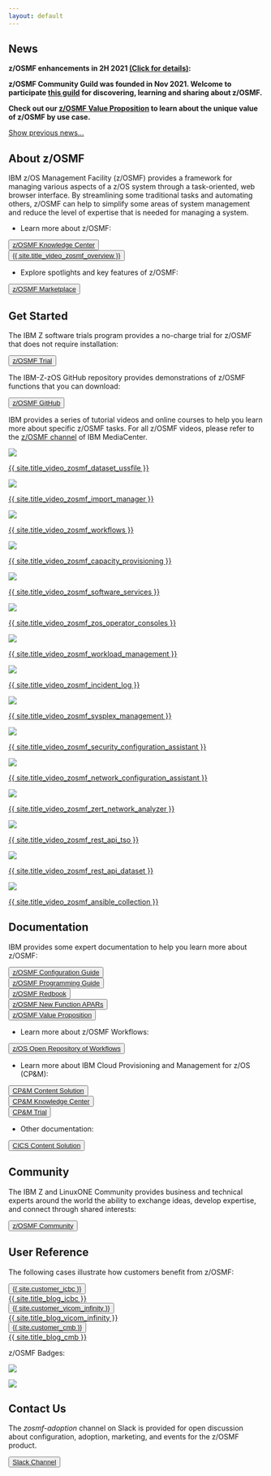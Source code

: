 ```yaml
---
layout: default
---
```


<div class="greybackground">
  <section id="main_content" class="inner">
    <h1>News</h1>
    <p><strong>z/OSMF enhancements in 2H 2021 <a href="#" id="show-2021-2H" onclick="showDetails(this.id)">(Click for details)</a>:</strong></p>
    <div id="2021-2H" style="display: none">
      <ul>
        <p><li>z/OSMF Desktop is enhanced to support more daily operations of data set or USS file. With z/OSMF V2R5 (APAR PH39605 on V2R4), a handy compare utility is built into z/OSMF Desktop. It provides modernized experience for comparing text format based data set or USS file. Copy, rename, and change permissions of USS file are now also supported (APAR PH39637 on V2R4).</li></p>
        <p><li>Several new REST APIs as well as REST API enhancements are added into z/OSMF:
          <ul>
            <p><li>NEW REST API to retrieve DFSMS Data Class and Storage Class information (APAR PH40099 for z/OS V2R4 and above)</li></p>
            <p><li>NEW REST API to retrieve SYSLOG messages based on timestamp and direction (APAR PH38968 for z/OS V2R4 and above). This is an addition to previous OPERLOG API.</li></p>
            <p><li>NEW REST API to retrieve run time value of System Symbols (APAR PH41196 for z/OS V2R4 and above)</li></p>
            <p><li>NEW REST API to work with Sysplex CFRM policy data such as copying, renaming, deleting and activating policies. (APAR PH39685 for z/OS V2R4 and above).</li></p>
            <p><li>z/OS data set and file API is enhanced to support specifying account number for purpose like charging and handling sepcial international characters in the name of data set or USS file. (APAR PH39690 for z/OS V2R4 and above)</li></p>
          </ul>
        </li></p>
        <p><li>Incident Log is enhanced to support using HTTPS for PDUU data transfer. (APAR PH39848 for z/OS V2R4 and above)</li></p>
      </ul>
      <a href="#" id="hide-2021-2H" onclick="hideDetails(this.id)">Hide details.</a>
    </div>
    <p><strong>z/OSMF Community Guild was founded in Nov 2021. Welcome to participate <a href="{{ site.url_zosmf_community_guild }}" target="_blank">this guild</a> for discovering, learning and sharing about z/OSMF.</strong></p>
    <p><strong>Check out our <a href="{{ site.url_zosmf_value_proposition }}" target="_blank">z/OSMF Value Proposition</a> to learn about the unique value of z/OSMF by use case.</strong></p>    
    <a href="#" class="show-previous-news" id="show-previous-news" onclick="showPreNews()">Show previous news...</a>
    <div class="previous-news" id="previous-news" style="display: none">
      <p><strong>Check out our latest <a href="{{ site.url_video_zosmf_ansible_workflow }}" target="_blank">video</a> about introduction and demo for Ansible drives Workflow.</strong></p>
      <p><strong>z/OSMF enhancements in 1H 2021 <a href="#" id="show-2021-1H" onclick="showDetails(this.id)">(Click for details)</a>:</strong></p>
      <div id="2021-1H" style="display: none">
        <ul>
          <p><li>z/OSMF Workflows is enhanced by APAR PH27725 to support searching keywords from the content of workflow step. This could help user to quickly locate corresponding steps.</li></p>
          <p><li>z/OSMF Security Configuration Assistant (a.k.a. SCA) plugin is enhanced by APAR PH29907 to support z/OS components, features, products or self-defined json format of security requirement file. Check out our video at <a href="{{ site.url_video_zosmf_validate_dfsms_security }}" target="_blank">here</a>.</li></p>
          <p><li>z/OSMF ISPF is enhanced by APAR PH34102 to support global setting. This could avoid the need for each individual user to provide z/OSMF ISPF setting before they can use z/OSMF ISPF. The settings of z/OSMF ISPF is also able to be cloned and deployed to other z/OSMF by copying and pasting json format of setting files.</li></p>
          <p><li>z/OSMF Desktop Editor is enhanced by APAR PH34912 to support displaying data set name or USS file path as a link. User could open the referenced data set or USS file from z/OSMF Desktop Editor by simply clicking on the link.</li></p>
          <p><li>z/OSMF Incident Log is enhanced by APAR PH34912 to support opening diagnostic data such as log snapshot with z/OSMF Desktop Editor. Previously, the diagnostic data displayed in Incident Log can only be viewed in z/OSMF ISPF panel. By leveraging z/OSMF Desktop Editor, user can view diagnostic data in a VS Code like editor.</li></p>
          <p><li>A new z/OSMF REST API is introduced by APAR PH34912 to support changing z/OS password.</li></p>
          <p><li>A new REST API is provided by PH35930 to allow user to retrieve OPERLOG based on specified starting time stamp and direction.</li></p>
          <p><li>A new REST API is provided by PH35244 to allow user to issue TSO command. Previously, to issue TSO command through z/OSMF REST API, user has to call several REST APIs and manage the life cycle of TSO address space. This new REST API simplifies the process and only requires one stateless call.</li></p>
        </ul>
        <a href="#" id="hide-2021-1H" onclick="hideDetails(this.id)">Hide details.</a>
      </div>
      <p><strong>Check out our <a href="{{ site.url_zowe_cli }}" target="_blank">latest blog</a> about z/OSMF performance measurement reference for Zowe CLI scenario.</strong></p>
      <p><strong>z/OSMF Security Configuration Assistant now supports external products. Check out our latest video at <a href="{{ site.url_video_zosmf_validate_dfsms_security }}" target="_blank">here</a>.</strong></p>
      <p><strong>Check out our <a href="{{ site.url_zosmf_desktop_ui }}" target="_blank">latest blog</a> about z/OSMF Desktop UI.</strong></p>
      <p><strong>z/OSMF enhancements in 4Q 2020 <a href="#" id="show-2020-4Q" onclick="showDetails(this.id)">(Click for details)</a>:</strong></p>
      <div id="2020-4Q" style="display: none">
        <ul>
          <p><li>z/OSMF Ansible collection is enhanced to support MVS operator commands as well as fetching sequential data set or PDS/E data set member.</li></p>
          <p><li>z/OSMF Desktop is enhanced by PH28692 to support typeahead search. PH30398 also enhances z/OSMF Desktop to support creating data set. Clients can create a new physical sequential or partitioned data set based on an existing data set, a predefined template, or fully specified attributes.</li></p>
          <p><li>z/OSMF REST data set and file API is enhanced by APAR PH29745 to queue concurrent requests from the same user when the number of TSO address spaces are exhausted. A tuning guide for REST data set and file API is also published at <a href="{{ site.url_zosmf_dataset_api_tuning_guide }}" target="_blank">here</a>.</li></p>
          <p><li>z/OS Operator Consoles plugin is enhanced by PH30881 to support side view for WTOR/Hold messages.</li></p>
          <p><li>z/OSMF is enhanced by PH30398 to support 15 minutes as the minimum expiration time of z/OSMF user session.</li></p>
          <p><li>z/OSMF Diagnostic Assistant is enhanced with PH25691 to support the display of z/OSMF data file system utilization on the z/OSMF desktop taskbar. It  also supports automatic cleanup of z/OSMF diagnostic data based on a predefined policy.</li></p>
          <p><li>z/OSMF Workflow Engine has several enhancements with the PTF for APAR PH28532. The workflow administrator can delete multiple workflow instances at a time. To perform a workflow on a remote sysplex, a single sign-on among z/OSMF instances is no longer strictly required. In the absence of a single sign-on, the request prompts for a user and password, if necessary. The "create new workflow instance" dialog now exploits the typeahead search for the workflow definition and workflow properties files. This can eliminate the need to provide the full data set name or path name.</li></p>
          <p><li>z/OSMF startup time and resource consumption during startup is improved with the PTFs for APARs PH28921, PH28920, PH28971, PH28990, PH28451, PH29230, PH29243, PH28832, and PH28872. Actual results can vary, depending on the client's configuration.</li></p>
          <p><li>Cloud Provisioning and Management (CP&M) for z/OS continues to deliver many new functions and improved user experience via continuous delivery. The following features were delivered on December 10, 2020 with PTFs UI72944 (z/OS V2.3) and UI72945 (z/OS V2.4) to expand CP&M provisioning capability and offer a robust software provisioning platform on z/OS. Please refer to our <a href="{{ site.url_cpm_enhancement }}" target="_blank">latest blog</a> for details.</li></p>
        </ul>
        <a href="#" id="hide-2020-4Q" onclick="hideDetails(this.id)">Hide details.</a>
      </div>
      <p><strong>z/OSMF startup improvement is now available:</strong></p>
        <ul>
          <p><li>With the new PTFs we delivered for startup improvement, in lab measurements of a small z15 lpar, the startup time improved about 50%. Please refer to our <a href="{{ site.url_zosmf_startup_improvement }}" target="_blank">latest blog</a> for details.</li></p>
        </ul>
      <p><strong>Check out <a href="{{ site.url_zosmf_client_certificate }}" target="_blank">this blog</a> about how to access z/OSMF with client certificate.</strong></p>
      <p><strong>z/OSMF Lite Stage 2 is now available:</strong></p>
        <ul>
          <p><li>z/OSMF Lite provides the flexibility to tailor z/OSMF runtime for better performance in a few clicks. With z/OSMF Lite, you can improve up to 50% startup performance. Please refer to our <a href="{{ site.url_tailor_zosmf_server }}" target="_blank">latest blog</a> for details.</li></p>
        </ul>
      <p><strong>z/OSMF enhancements in 2Q 2020 <a href="#" id="show-2020-2Q" onclick="showDetails(this.id)">(Click for details)</a>:</strong></p>
      <div id="2020-2Q" style="display: none">
        <ul>
          <p><li>z/OSMF REST Jobs API is enhanced by APAR PH23046 to support search option and codepage conversion for spool outputs. Additional option is also introduced to return active jobs only and additional data like submit time.</li></p>
          <p><li>z/OSMF REST data set and file API is enhanced by APAR PH22030 to support "Allocate Like". Response time is also improved for retrieving content from large data set or USS file by supporting "Accept-Encoding: gzip" header.</li></p>
          <p><li>User can create link on z/OSMF desktop with APAR PH24527. With this APAR, the VS Code like editor included in z/OSMF desktop is also enhanced to support syntax highlight for JCL, XML, HTML and REXX content.</li></p>
          <p><li>z/OSMF Workflow Editor is enhanced with APAR PH24190 to use the z/OSMF integrated VS Code like editor, when working with large amounts of text. This could leverage benefits of the z/OSMF editor such as easy to do find and replace, preview support, syntax highlighting, etc.</li></p>
          <p><li><a href="{{ site.url_zosmf_ansible_galaxy }}" target="_blank">z/OSMF Ansible collection</a> is enhanced to support z/OS job operations based on z/OSMF REST Jobs API.</li></p>
          <p><li>APAR PH24527 provides more flexibility to customize z/OSMF runtime in terms of which services to be started. User can now use a simple GUI panel or a json file to easily enable/disable most z/OSMF services for lightweight purpose.</li></p>
          <p><li>User can use "SETIZU" or "SET IZU" command to dynamically change values of z/OSMF parmlib options instead of having to restart z/OSMF. This is provided by APAR PH24088.</li></p>
          <p><li>z/OSMF Workflow is enhanced by PH21919 to support saving all job outputs in specified USS directory and also displaying the path of workflow definition. In addition, PH24190 also enhances workflow to support automatic deletion when workflow is completed.</li></p>
          <p><li>z/OS Operator Console plugin is enhanced by PH24072 to allow setup console attributes from z/OSMF UI instead of having to create several security configuration.</li></p>
          <p><li>z/OSMF Diagnostic Assistant is further enhanced by PH18776 to support changing z/OSMF logging level from z/OSMF GUI. Combine with previous support to download z/OSMF diagnostic data with a few clicks, z/OSMF Diagnostic Assistant intends to simplify the diagnostic process of z/OSMF.</li></p>
        </ul>
        <a href="#" id="hide-2020-2Q" onclick="hideDetails(this.id)">Hide details.</a>
      </div>
      <p><strong>z/OSMF Ansible collection is now available on Ansible Galaxy:</strong></p>
        <ul>
          <p><li><a href="{{ site.url_zosmf_ansible_galaxy }}" target="_blank">z/OSMF Ansible collection</a> helps you to integrate Ansible and z/OS without any environment change to z/OS. Please refer to our <a href="{{ site.url_leveraging_zosmf_ansible }}" target="_blank">latest blog</a> for details.</li></p>
        </ul>
      <p><strong>z/OSMF enhancements in 4Q 2019 <a href="#" id="show-2019-4Q" onclick="showDetails(this.id)">(Click for details)</a>:</strong></p>
      <div id="2019-4Q" style="display: none">
        <ul>
          <p><li>z/OSMF Security Configuration Assistant is enhanced to support variable substitution and validation by user group with APAR PH17871.</li></p>
          <p><li>z/OSMF Desktop is enhanced by APAR PH16076 to support searching, browsing and editing USS file and directory from the same place where user can do similar operation with data sets today. User can also submit data set or USS file as JCL and check job output directly from the z/OSMF desktop editor or search window.</li></p>
          <p><li>z/OSMF Workflows tasks is enhanced to support creating workflow instance from workflow definition located in remote systems by APAR PH14185.</li></p>
          <p><li>z/OSMF REST data set and file service is enhanced to support accessing data sets and files in remote system by APAR PH15263.</li></p>
          <p><li>z/OSMF supports JSON Web Token (JWT) by returning JWT token during authentication and accepting JWT token for authorization of z/OSMF services by APAR PH12143.</li></p>
          <p><li>z/OSMF Sysplex Management plugin is enhanced by PH15554 to allow users to create a new couple data set for several operations like set Primary CDS, switch Alternate CDS to Primary CDS, etc.</li></p>
          <p><li>z/OSMF startup time is reduced by APAR PH19227 and PH06678.</li></p>
        </ul>
        <a href="#" id="hide-2019-4Q" onclick="hideDetails(this.id)">Hide details.</a>
      </div>
      <p><strong>z/OSMF V2R4 is now available in Sep 2019:</strong></p>
        <ul>
          <p><li>Please refer to <a href="{{ site.url_share_fort_worth }}" target="_blank">the latest handout from SHARE Fort Worth</a> or <a href="{{ site.url_zos_v2r4_announcement }}" target="_blank">z/OS V2R4 Announcement</a>.</li></p>
        </ul>
      <a href="#" class="hide-previous-news" id="hide-previous-news" onclick="hidePreNews()">Hide previous news...</a>
    </div>
  </section>
</div>

<div class="bluebackground">
  <section id="main_content" class="inner">
    <h1 id="what">About z/OSMF</h1>
    <p>IBM z/OS Management Facility (z/OSMF) provides a framework for managing various aspects of a z/OS system through a task-oriented, web browser interface. By streamlining some traditional tasks and automating others, z/OSMF can help to simplify some areas of system management and reduce the level of expertise that is needed for managing a system.</p>
      <ul>
        <p><li>Learn more about z/OSMF:</li></p>
      </ul>
    <button><a href="{{ site.url_zosmf_knowledge_center }}" target="_blank">z/OSMF Knowledge Center</a></button>
    <div class="div_space"></div>
    <button><a href="{{ site.url_video_zosmf_overview }}" target="_blank">{{ site.title_video_zosmf_overview }}</a></button>
      <ul>
        <p><li>Explore spotlights and key features of z/OSMF:</li></p>
      </ul>
    <button><a href="{{ site.url_zosmf_marketplace }}" target="_blank">z/OSMF Marketplace</a></button>
  </section>
</div>

<div class="whitebackground">
  <section id="main_content" class="inner">
    <h1 id="how">Get Started</h1>
    <p>The IBM Z software trials program provides a no-charge trial for z/OSMF that does not require installation:</p>
    <button><a href="{{ site.url_zosmf_trial }}" target="_blank">z/OSMF Trial</a></button>
    <p>The IBM-Z-zOS GitHub repository provides demonstrations of z/OSMF functions that you can download:</p>
    <button><a href="{{ site.url_zosmf_sample_code }}" target="_blank">z/OSMF GitHub</a></button>
    <p>IBM provides a series of tutorial videos and online courses to help you learn more about specific z/OSMF tasks. For all z/OSMF videos, please refer to the <a href="{{ site.url_zosmf_channel }}" target="_blank">z/OSMF channel</a> of IBM MediaCenter.</p>
    <div class="div_img">
      <div>
        <p><a href="{{ site.url_video_zosmf_dataset_ussfile }}" target="_blank"><img src="{{ site.img_video_zosmf_dataset_ussfile }}"/></a></p>
        <p><a href="{{ site.url_video_zosmf_dataset_ussfile }}" target="_blank">{{ site.title_video_zosmf_dataset_ussfile }}</a></p>
      </div>
      <div>
        <p><a href="{{ site.url_video_zosmf_import_manager }}" target="_blank"><img src="{{ site.img_video_zosmf_import_manager }}"/></a></p>
        <p><a href="{{ site.url_video_zosmf_import_manager }}" target="_blank">{{ site.title_video_zosmf_import_manager }}</a></p>
      </div>
      <div>
        <p><a href="{{ site.url_video_zosmf_workflows }}" target="_blank"><img src="{{ site.img_video_zosmf_workflows }}"/></a></p>
        <p><a href="{{ site.url_video_zosmf_workflows }}" target="_blank">{{ site.title_video_zosmf_workflows }}</a></p>
      </div>
      <div>
        <p><a href="{{ site.url_video_zosmf_capacity_provisioning }}" target="_blank"><img src="{{ site.img_video_zosmf_capacity_provisioning }}"/></a></p>
        <p><a href="{{ site.url_video_zosmf_capacity_provisioning }}" target="_blank">{{ site.title_video_zosmf_capacity_provisioning }}</a></p>
      </div>
      <div>
        <p><a href="{{ site.url_video_zosmf_software_services }}" target="_blank"><img src="{{ site.img_video_zosmf_software_services }}"/></a></p>
        <p><a href="{{ site.url_video_zosmf_software_services }}" target="_blank">{{ site.title_video_zosmf_software_services }}</a></p>
      </div>
      <div>
        <p><a href="{{ site.url_video_zosmf_zos_operator_consoles }}" target="_blank"><img src="{{ site.img_video_zosmf_zos_operator_consoles }}"/></a></p>
        <p><a href="{{ site.url_video_zosmf_zos_operator_consoles }}" target="_blank">{{ site.title_video_zosmf_zos_operator_consoles }}</a></p>
      </div>
      <div>
        <p><a href="{{ site.url_video_zosmf_workload_management }}" target="_blank"><img src="{{ site.img_video_zosmf_workload_management }}"/></a></p>
        <p><a href="{{ site.url_video_zosmf_workload_management }}" target="_blank">{{ site.title_video_zosmf_workload_management }}</a></p>
      </div>
      <div>
        <p><a href="{{ site.url_video_zosmf_incident_log }}" target="_blank"><img src="{{ site.img_video_zosmf_incident_log }}"/></a></p>
        <p><a href="{{ site.url_video_zosmf_incident_log }}" target="_blank">{{ site.title_video_zosmf_incident_log }}</a></p>
      </div>
      <div>
        <p><a href="{{ site.url_video_zosmf_sysplex_management }}" target="_blank"><img src="{{ site.img_video_zosmf_sysplex_management }}"/></a></p>
        <p><a href="{{ site.url_video_zosmf_sysplex_management }}" target="_blank">{{ site.title_video_zosmf_sysplex_management }}</a></p>
      </div>
      <div>
        <p><a href="{{ site.url_video_zosmf_security_configuration_assistant }}" target="_blank"><img src="{{ site.img_video_zosmf_security_configuration_assistant }}"/></a></p>
        <p><a href="{{ site.url_video_zosmf_security_configuration_assistant }}" target="_blank">{{ site.title_video_zosmf_security_configuration_assistant }}</a></p>
      </div>
      <div>
        <p><a href="{{ site.url_video_zosmf_network_configuration_assistant }}" target="_blank"><img src="{{ site.img_video_zosmf_network_configuration_assistant }}"/></a></p>
        <p><a href="{{ site.url_video_zosmf_network_configuration_assistant }}" target="_blank">{{ site.title_video_zosmf_network_configuration_assistant }}</a></p>
      </div>
      <div>
        <p><a href="{{ site.url_video_zosmf_zert_network_analyzer }}" target="_blank"><img src="{{ site.img_video_zosmf_zert_network_analyzer }}"/></a></p>
        <p><a href="{{ site.url_video_zosmf_zert_network_analyzer }}" target="_blank">{{ site.title_video_zosmf_zert_network_analyzer }}</a></p>
      </div>
      <div>
        <p><a href="{{ site.url_video_zosmf_rest_api_tso }}" target="_blank"><img src="{{ site.img_video_zosmf_rest_api_tso }}"/></a></p>
        <p><a href="{{ site.url_video_zosmf_rest_api_tso }}" target="_blank">{{ site.title_video_zosmf_rest_api_tso }}</a></p>
      </div>
      <div>
        <p><a href="{{ site.url_video_zosmf_rest_api_dataset }}" target="_blank"><img src="{{ site.img_video_zosmf_rest_api_dataset }}"/></a></p>
        <p><a href="{{ site.url_video_zosmf_rest_api_dataset }}" target="_blank">{{ site.title_video_zosmf_rest_api_dataset }}</a></p>
      </div>
      <div>
        <p><a href="{{ site.url_video_zosmf_ansible_collection }}" target="_blank"><img src="{{ site.img_video_zosmf_ansible_collection }}"/></a></p>
        <p><a href="{{ site.url_video_zosmf_ansible_collection }}" target="_blank">{{ site.title_video_zosmf_ansible_collection }}</a></p>
      </div>
    </div>
  </section>
</div>

<div class="bluebackground">
  <section id="main_content" class="inner">
    <h1 id="documentation">Documentation</h1>
    <p>IBM provides some expert documentation to help you learn more about z/OSMF:</p>
    <button><a href="{{ site.url_zosmf_configuration_guide }}" target="_blank">z/OSMF Configuration Guide</a></button>
    <div class="div_space"></div>
    <button><a href="{{ site.url_zosmf_programming_guide }}" target="_blank">z/OSMF Programming Guide</a></button>
    <div class="div_space"></div>
    <button><a href="{{ site.url_zosmf_redbook }}" target="_blank">z/OSMF Redbook</a></button>
    <div class="div_space"></div>
    <button><a href="{{ site.url_zosmf_apars }}" target="_blank">z/OSMF New Function APARs</a></button>
    <div class="div_space"></div>
    <button><a href="{{ site.url_zosmf_value_proposition }}" target="_blank">z/OSMF Value Proposition</a></button>
      <ul>
        <p><li>Learn more about z/OSMF Workflows:</li></p>
      </ul>
    <button><a href="{{ site.url_zosmf_zorow }}" target="_blank">z/OS Open Repository of Workflows</a></button>
      <ul>
        <p><li>Learn more about IBM Cloud Provisioning and Management for z/OS (CP&M):</li></p>
      </ul>
    <button><a href="{{ site.url_zosmf_cpm_content_solution }}" target="_blank">CP&M Content Solution</a></button>
    <div class="div_space"></div>
    <button><a href="{{ site.url_zosmf_cpm_knowledge_center }}" target="_blank">CP&M Knowledge Center</a></button>
    <div class="div_space"></div>
    <button><a href="{{ site.url_zosmf_cpm_trial }}" target="_blank">CP&M Trial</a></button>
      <ul>
        <p><li>Other documentation:</li></p>
      </ul>
    <button><a href="{{ site.url_cics_content_solution }}" target="_blank">CICS Content Solution</a></button>
  </section>
</div>

<div class="whitebackground">
  <section id="main_content" class="inner">
    <h1 id="community">Community</h1>
    <p>The IBM Z and LinuxONE Community provides business and technical experts around the world the ability to exchange ideas, develop expertise, and connect through shared interests:</p>
    <button><a href="{{ site.url_zosmf_community }}" target="_blank">z/OSMF Community</a></button>
  </section>
</div>

<div class="bluebackground">
  <section id="main_content" class="inner">
    <h1 id="user-reference">User Reference</h1>
    <p>The following cases illustrate how customers benefit from z/OSMF:</p>
    <div class="div_blog">
      <div>
        <button><a href="{{ site.url_blog_icbc }}" target="_blank">{{ site.customer_icbc }}</a></button>
        <div class="div_space"></div>
        <a href="{{ site.url_blog_icbc }}" target="_blank">{{ site.title_blog_icbc }}</a>
      </div>
      <div>
        <button><a href="{{ site.url_blog_vicom_infinity }}" target="_blank">{{ site.customer_vicom_infinity }}</a></button>
        <div class="div_space"></div>
        <a href="{{ site.url_blog_vicom_infinity }}" target="_blank">{{ site.title_blog_vicom_infinity }}</a>
      </div>
      <div>
        <button><a href="{{ site.url_blog_cmb }}" target="_blank">{{ site.customer_cmb }}</a></button>
        <div class="div_space"></div>
        <a href="{{ site.url_blog_cmb }}" target="_blank">{{ site.title_blog_cmb }}</a>
      </div>
    </div>
    <p>z/OSMF Badges:</p>
    <div class="div_img">
      <div>
        <p><a href="{{ site.url_badge_zosmf_experienced }}" target="_blank"><img src="{{ site.img_badge_zosmf_experienced }}"/></a></p>
      </div>
      <div>
        <p><a href="{{ site.url_badge_zert_config_nca }}" target="_blank"><img src="{{ site.img_badge_zert_config_nca }}"/></a></p>
      </div>
    </div>
  </section>
</div>

<div class="whitebackground">
  <section id="main_content" class="inner">
    <h1 id="contact-us">Contact Us</h1>
    <p>The <em>zosmf-adoption</em> channel on Slack is provided for open discussion about configuration, adoption, marketing, and events for the z/OSMF product.</p>
    <button><a href="{{ site.url_zosmf_slack_channel }}" target="_blank">Slack Channel</a></button>
    <!-- <table>
      <tr>
        <th>
          <p>We would like to understand your current experience with z/OSMF. Your feedback will help us improve z/OSMF.</p>
        </th>
        <th>
          <p>The <em>zosmf-adoption</em> Channel on Slack is provided for open discussion on configuration, adoption, marketing, and events for z/OSMF product.</p>
        </th>
      </tr>
      <tr style="text-align:center">
        <th>
          <button><a href="{{ site.url_zosmf_survey }}" target="_blank">z/OSMF Survey</a></button>
        </th>
        <th>
          <button><a href="{{ site.url_zosmf_slack_channel }}" target="_blank">Slack Channel</a></button>
        </th>
      </tr>
    </table> -->
  </section>
</div>
